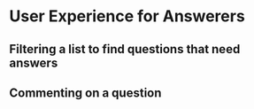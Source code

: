 # User Experience for Answerers

## Filtering a list to find questions that need answers

## Commenting on a question

